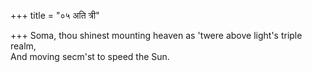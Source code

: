 +++
title = "०५ अति त्री"

+++
Soma, thou shinest mounting heaven as 'twere above light's triple realm,  
     And moving secm'st to speed the Sun.